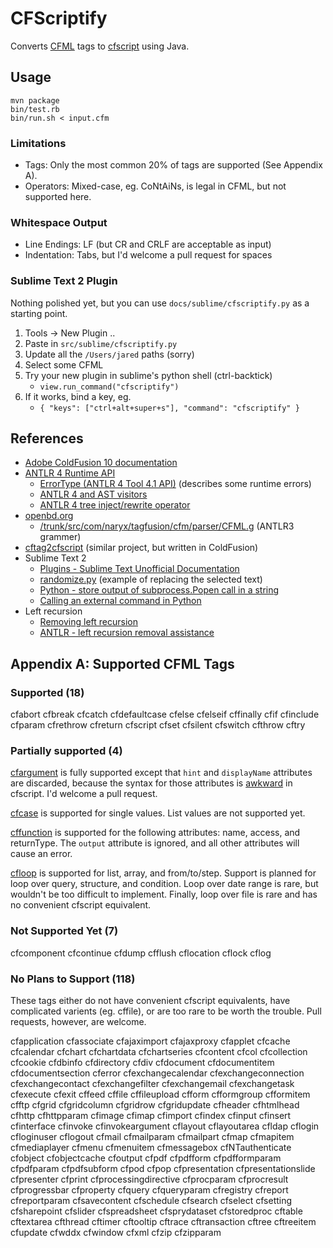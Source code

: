 CFScriptify
===========

Converts [CFML][17] tags to [cfscript][16] using Java.

Usage
-----

    mvn package
    bin/test.rb
    bin/run.sh < input.cfm

### Limitations

- Tags: Only the most common 20% of tags are supported (See Appendix A).
- Operators: Mixed-case, eg. CoNtAiNs, is legal in CFML, but not supported here.

### Whitespace Output

- Line Endings: LF (but CR and CRLF are acceptable as input)
- Indentation: Tabs, but I'd welcome a pull request for spaces

### Sublime Text 2 Plugin

Nothing polished yet, but you can use `docs/sublime/cfscriptify.py`
as a starting point.

1. Tools -> New Plugin ..
1. Paste in `src/sublime/cfscriptify.py`
1. Update all the `/Users/jared` paths (sorry)
1. Select some CFML
1. Try your new plugin in sublime's python shell (ctrl-backtick)
    * `view.run_command("cfscriptify")`
1. If it works, bind a key, eg.
    * `{ "keys": ["ctrl+alt+super+s"], "command": "cfscriptify" }`

References
----------

* [Adobe ColdFusion 10 documentation][18]
* [ANTLR 4 Runtime API][1]
    * [ErrorType (ANTLR 4 Tool 4.1 API)][21] (describes some runtime errors)
    * [ANTLR 4 and AST visitors][2]
    * [ANTLR 4 tree inject/rewrite operator][3]
* [openbd.org][4]
    * [/trunk/src/com/naryx/tagfusion/cfm/parser/CFML.g][5] (ANTLR3 grammer)
* [cftag2cfscript][8] (similar project, but written in ColdFusion)
* Sublime Text 2
    * [Plugins - Sublime Text Unofficial Documentation][13]
    * [randomize.py][10] (example of replacing the selected text)
    * [Python - store output of subprocess.Popen call in a string][11]
    * [Calling an external command in Python][12]
* Left recursion
    * [Removing left recursion][20]
    * [ANTLR - left recursion removal assistance][19]

Appendix A: Supported CFML Tags
-------------------------------

### Supported (18)

cfabort
cfbreak
cfcatch
cfdefaultcase
cfelse
cfelseif
cffinally
cfif
cfinclude
cfparam
cfrethrow
cfreturn
cfscript
cfset
cfsilent
cfswitch
cfthrow
cftry

### Partially supported (4)

[cfargument][23] is fully supported except that `hint` and
`displayName` attributes are discarded, because the syntax for those
attributes is [awkward][22] in cfscript.  I'd welcome a pull request.

[cfcase][14] is supported for single values.  List values are not supported yet.

[cffunction][15] is supported for the following attributes:
name, access, and returnType.  The `output` attribute is
ignored, and all other attributes will cause an error.

[cfloop][9] is supported for list, array, and from/to/step.
Support is planned for loop over query, structure, and condition.
Loop over date range is rare, but wouldn't be too difficult to
implement.  Finally, loop over file is rare and has no convenient
cfscript equivalent.

### Not Supported Yet (7)

cfcomponent
cfcontinue
cfdump
cfflush
cflocation
cflock
cflog

### No Plans to Support (118)

These tags either do not have convenient cfscript equivalents, have
complicated varients (eg. cffile), or are too rare to be worth the
trouble.  Pull requests, however, are welcome.

cfapplication
cfassociate
cfajaximport
cfajaxproxy
cfapplet
cfcache
cfcalendar
cfchart
cfchartdata
cfchartseries
cfcontent
cfcol
cfcollection
cfcookie
cfdbinfo
cfdirectory
cfdiv
cfdocument
cfdocumentitem
cfdocumentsection
cferror
cfexchangecalendar
cfexchangeconnection
cfexchangecontact
cfexchangefilter
cfexchangemail
cfexchangetask
cfexecute
cfexit
cffeed
cffile
cffileupload
cfform
cfformgroup
cfformitem
cfftp
cfgrid
cfgridcolumn
cfgridrow
cfgridupdate
cfheader
cfhtmlhead
cfhttp
cfhttpparam
cfimage
cfimap
cfimport
cfindex
cfinput
cfinsert
cfinterface
cfinvoke
cfinvokeargument
cflayout
cflayoutarea
cfldap
cflogin
cfloginuser
cflogout
cfmail
cfmailparam
cfmailpart
cfmap
cfmapitem
cfmediaplayer
cfmenu
cfmenuitem
cfmessagebox
cfNTauthenticate
cfobject
cfobjectcache
cfoutput
cfpdf
cfpdfform
cfpdfformparam
cfpdfparam
cfpdfsubform
cfpod
cfpop
cfpresentation
cfpresentationslide
cfpresenter
cfprint
cfprocessingdirective
cfprocparam
cfprocresult
cfprogressbar
cfproperty
cfquery
cfqueryparam
cfregistry
cfreport
cfreportparam
cfsavecontent
cfschedule
cfsearch
cfselect
cfsetting
cfsharepoint
cfslider
cfspreadsheet
cfsprydataset
cfstoredproc
cftable
cftextarea
cfthread
cftimer
cftooltip
cftrace
cftransaction
cftree
cftreeitem
cfupdate
cfwddx
cfwindow
cfxml
cfzip
cfzipparam


[1]: http://www.antlr.org/api/Java/index.html
[2]: http://stackoverflow.com/questions/14667781/antlr-4-and-ast-visitors
[3]: http://t7263.codeinpro.us/q/515024e9e8432c0426262341
[4]: http://openbd.org/
[5]: http://websvn.openbd.org/websvn/filedetails.php?repname=OpenBD&path=%2Ftrunk%2Fsrc%2Fcom%2Fnaryx%2Ftagfusion%2Fcfm%2Fparser%2FCFML.g
[6]: http://openbd.org/about/
[7]: http://www.antlr.org/
[8]: https://github.com/pirategaspard/cftag2cfscript
[9]: http://adobe.ly/14mmCe5 "cfloop"
[10]: https://gist.github.com/dtao/2726609
[11]: http://stackoverflow.com/questions/2502833/python-store-output-of-subprocess-popen-call-in-a-string
[12]: http://stackoverflow.com/questions/89228/calling-an-external-command-in-python
[13]: http://docs.sublimetext.info/en/latest/extensibility/plugins.html
[14]: http://adobe.ly/SGHQR1 "cfcase"
[15]: http://adobe.ly/1edVKpf "cffunction"
[16]: http://adobe.ly/15u3Khl "cfscript"
[17]: http://help.adobe.com/en_US/ColdFusion/9.0/CFMLRef/index.html "Adobe ColdFusion 9 CFML Reference"
[18]: https://learn.adobe.com/wiki/display/coldfusionen/Home "Adobe ColdFusion 10 documentation"
[19]: http://stackoverflow.com/questions/11388099/antlr-left-recursion-removal-assistance
[20]: http://en.wikipedia.org/wiki/Left_recursion#Removing_left_recursion
[21]: http://www.antlr.org/api/Java/org/antlr/v4/tool/ErrorType.html
[22]: http://adobe.ly/9naZLp "Defining components and functions in CFScript"
[23]: http://adobe.ly/16LAPWv "cfargument"
